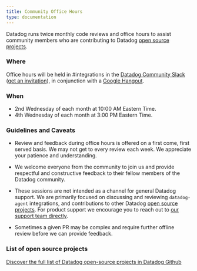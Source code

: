 ```yaml
---
title: Community Office Hours
type: documentation
---
```


Datadog runs twice monthly code reviews and office hours to assist community members who are contributing to Datadog [open source projects](#list-of-open-source-project).  

### Where

Office hours will be held in #integrations in the [Datadog Community Slack][1] ([get an invitation][2]), in conjunction with a [Google Hangout][3].

### When

* 2nd Wednesday of each month at 10:00 AM Eastern Time.
* 4th Wednesday of each month at 3:00 PM Eastern Time.

### Guidelines and Caveats

- Review and feedback during office hours is offered on a first come, first served basis. We may not get to every review each week. We appreciate your patience and understanding.

- We welcome everyone from the community to join us and provide respectful and constructive feedback to their fellow members of the Datadog community. 

- These sessions are not intended as a channel for general Datadog support. We are primarily focused on discussing and reviewing `datadog-agent` integrations, and contributions to other Datadog [open source projects](#list-of-open-source-project). For product support we encourage you to reach out to [our support team directly][4].

- Sometimes a given PR may be complex and require further offline review before we can provide feedback.  

### List of open source projects

[Discover the full list of Datadog open-source projects in Datadog Github][5]


[1]: https://datadoghq.slack.com
[2]: http://chat.datadoghq.com/
[3]: https://plus.google.com/hangouts/_/datadoghq.com/dd-officehours
[4]: /help
[5]: https://github.com/DataDog
